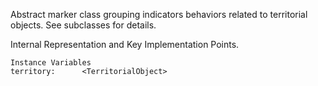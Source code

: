 Abstract marker class grouping indicators behaviors related to territorial objects.
See subclasses for details.

Internal Representation and Key Implementation Points.

    Instance Variables
	territory:		<TerritorialObject>
